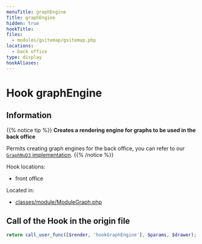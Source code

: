 ```yaml
---
menuTitle: graphEngine
Title: graphEngine
hidden: true
hookTitle: 
files:
  - modules/gsitemap/gsitemap.php
locations:
  - back office
type: display 
hookAliases:
---
```


# Hook graphEngine

## Information

{{% notice tip %}}
**Creates a rendering engine for graphs to be used in the back office** 

Permits creating graph engines for the back office, you can refer to our [`GraphNvD3` implementation](https://github.com/PrestaShop/graphnvd3).
{{% /notice %}}

Hook locations: 
  - front office

Located in: 
  - [classes/module/ModuleGraph.php](https://github.com/PrestaShop/PrestaShop/blob/8.0.x/classes/module/ModuleGraph.php)

## Call of the Hook in the origin file

```php
return call_user_func([$render, 'hookGraphEngine'], $params, $drawer);
```